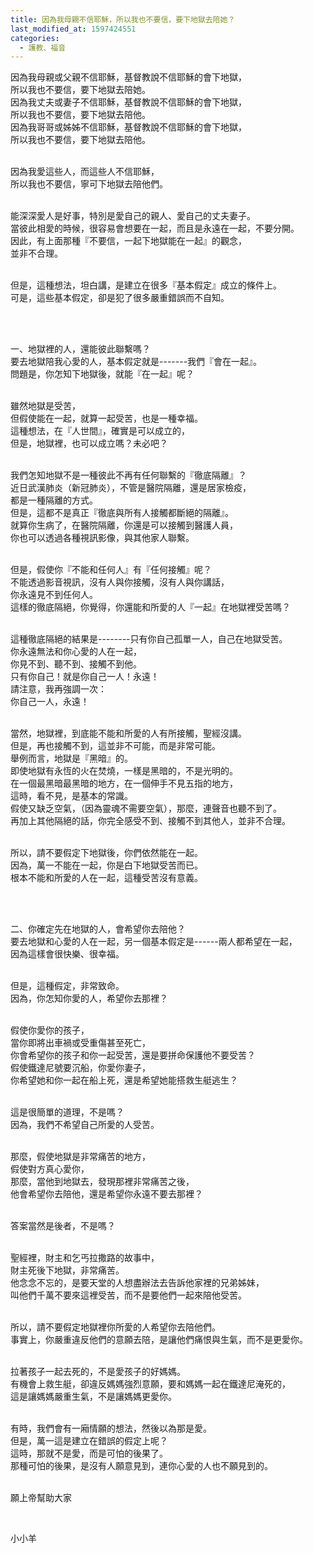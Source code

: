 ```yaml
---
title: 因為我母親不信耶穌，所以我也不要信，要下地獄去陪她？
last_modified_at: 1597424551
categories:
  - 護教、福音
---
```


<p>因為我母親或父親不信耶穌，基督教說不信耶穌的會下地獄，<br>
所以我也不要信，要下地獄去陪她。<br>
因為我丈夫或妻子不信耶穌，基督教說不信耶穌的會下地獄，<br>
所以我也不要信，要下地獄去陪他。<br>
因為我哥哥或姊姊不信耶穌，基督教說不信耶穌的會下地獄，<br>
所以我也不要信，要下地獄去陪他。</p>

<p><br>
因為我愛這些人，而這些人不信耶穌，<br>
所以我也不要信，寧可下地獄去陪他們。</p>

<p><br>
能深深愛人是好事，特別是愛自己的親人、愛自己的丈夫妻子。<br>
當彼此相愛的時候，很容易會想要在一起，而且是永遠在一起，不要分開。<br>
因此，有上面那種『不要信，一起下地獄能在一起』的觀念，<br>
並非不合理。</p>

<p><br>
但是，這種想法，坦白講，是建立在很多『基本假定』成立的條件上。<br>
可是，這些基本假定，卻是犯了很多嚴重錯誤而不自知。</p>

<p>&nbsp;</p>

<p><br>
一、地獄裡的人，還能彼此聯繫嗎？<br>
要去地獄陪我心愛的人，基本假定就是-------我們『會在一起』。<br>
問題是，你怎知下地獄後，就能『在一起』呢？</p>

<p><br>
雖然地獄是受苦，<br>
但假使能在一起，就算一起受苦，也是一種幸福。<br>
這種想法，在『人世間』，確實是可以成立的，<br>
但是，地獄裡，也可以成立嗎？未必吧？</p>

<p><br>
我們怎知地獄不是一種彼此不再有任何聯繫的『徹底隔離』？<br>
近日武漢肺炎（新冠肺炎），不管是醫院隔離，還是居家檢疫，<br>
都是一種隔離的方式。<br>
但是，這都不是真正『徹底與所有人接觸都斷絕的隔離』。<br>
就算你生病了，在醫院隔離，你還是可以接觸到醫護人員，<br>
你也可以透過各種視訊影像，與其他家人聯繫。</p>

<p><br>
但是，假使你『不能和任何人』有『任何接觸』呢？<br>
不能透過影音視訊，沒有人與你接觸，沒有人與你講話，<br>
你永遠見不到任何人。<br>
這樣的徹底隔絕，你覺得，你還能和所愛的人『一起』在地獄裡受苦嗎？</p>

<p><br>
這種徹底隔絕的結果是--------只有你自己孤單一人，自己在地獄受苦。<br>
你永遠無法和你心愛的人在一起，<br>
你見不到、聽不到、接觸不到他。<br>
只有你自己！就是你自己一人！永遠！<br>
請注意，我再強調一次：<br>
你自己一人，永遠！</p>

<p><br>
當然，地獄裡，到底能不能和所愛的人有所接觸，聖經沒講。<br>
但是，再也接觸不到，這並非不可能，而是非常可能。<br>
舉例而言，地獄是『黑暗』的。<br>
即使地獄有永恆的火在焚燒，一樣是黑暗的，不是光明的。<br>
在一個最黑暗最黑暗的地方，在一個伸手不見五指的地方，<br>
這時，看不見，是基本的常識。<br>
假使又缺乏空氣，（因為靈魂不需要空氣），那麼，連聲音也聽不到了。<br>
再加上其他隔絕的話，你完全感受不到、接觸不到其他人，並非不合理。</p>

<p><br>
所以，請不要假定下地獄後，你們依然能在一起。<br>
因為，萬一不能在一起，你是白下地獄受苦而已。<br>
根本不能和所愛的人在一起，這種受苦沒有意義。</p>

<p>&nbsp;</p>

<p><br>
二、你確定先在地獄的人，會希望你去陪他？<br>
要去地獄和心愛的人在一起，另一個基本假定是------兩人都希望在一起，<br>
因為這樣會很快樂、很幸福。</p>

<p><br>
但是，這種假定，非常致命。<br>
因為，你怎知你愛的人，希望你去那裡？</p>

<p><br>
假使你愛你的孩子，<br>
當你即將出車禍或受重傷甚至死亡，<br>
你會希望你的孩子和你一起受苦，還是要拼命保護他不要受苦？<br>
假使鐵達尼號要沉船，你愛你妻子，<br>
你希望她和你一起在船上死，還是希望她能搭救生艇逃生？</p>

<p><br>
這是很簡單的道理，不是嗎？<br>
因為，我們不希望自己所愛的人受苦。</p>

<p><br>
那麼，假使地獄是非常痛苦的地方，<br>
假使對方真心愛你，<br>
那麼，當他到地獄去，發現那裡非常痛苦之後，<br>
他會希望你去陪他，還是希望你永遠不要去那裡？</p>

<p><br>
答案當然是後者，不是嗎？</p>

<p><br>
聖經裡，財主和乞丐拉撒路的故事中，<br>
財主死後下地獄，非常痛苦。<br>
他念念不忘的，是要天堂的人想盡辦法去告訴他家裡的兄弟姊妹，<br>
叫他們千萬不要來這裡受苦，而不是要他們一起來陪他受苦。</p>

<p><br>
所以，請不要假定地獄裡你所愛的人希望你去陪他們。<br>
事實上，你嚴重違反他們的意願去陪，是讓他們痛恨與生氣，而不是更愛你。</p>

<p><br>
拉著孩子一起去死的，不是愛孩子的好媽媽。<br>
有機會上救生艇，卻違反媽媽強烈意願，要和媽媽一起在鐵達尼淹死的，<br>
這是讓媽媽嚴重生氣，不是讓媽媽更愛你。</p>

<p><br>
有時，我們會有一廂情願的想法，然後以為那是愛。<br>
但是，萬一這是建立在錯誤的假定上呢？<br>
這時，那就不是愛，而是可怕的後果了。<br>
那種可怕的後果，是沒有人願意見到，連你心愛的人也不願見到的。</p>

<p><br>
願上帝幫助大家</p>

<p>&nbsp;</p>

<p>小小羊</p>

